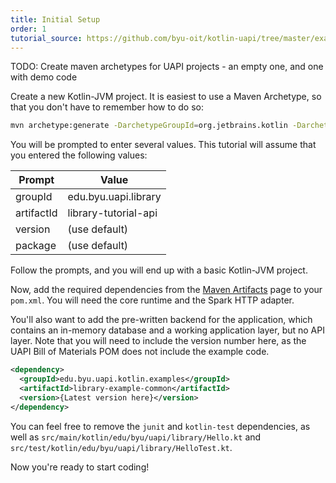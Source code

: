```yaml
---
title: Initial Setup
order: 1
tutorial_source: https://github.com/byu-oit/kotlin-uapi/tree/master/examples/library/tutorial-steps/1-initial-setup
---
```


TODO: Create maven archetypes for UAPI projects - an empty one, and one with demo code

Create a new Kotlin-JVM project. It is easiest to use a Maven Archetype, so that you don't
have to remember how to do so:

```bash
mvn archetype:generate -DarchetypeGroupId=org.jetbrains.kotlin -DarchetypeArtifactId=kotlin-archetype-jvm
```

You will be prompted to enter several values. This tutorial will assume that you entered the following values:

Prompt | Value
-------|-------
groupId | edu.byu.uapi.library
artifactId | library-tutorial-api
version | (use default)
package | (use default)

Follow the prompts, and you will end up with a basic Kotlin-JVM project.

Now, add the required dependencies from the [Maven Artifacts](../_reference/maven-artifacts.md) page to your `pom.xml`.
You will need the core runtime and the Spark HTTP adapter.

You'll also want to add the pre-written backend for the application, which contains an in-memory database
and a working application layer, but no API layer. Note that you will need to include the version number here,
as the UAPI Bill of Materials POM does not include the example code.

```xml
<dependency>
  <groupId>edu.byu.uapi.kotlin.examples</groupId>
  <artifactId>library-example-common</artifactId>
  <version>{Latest version here}</version>
</dependency>
```

You can feel free to remove the `junit` and `kotlin-test` dependencies,
as well as `src/main/kotlin/edu/byu/uapi/library/Hello.kt` and 
`src/test/kotlin/edu/byu/uapi/library/HelloTest.kt`.

Now you're ready to start coding!


